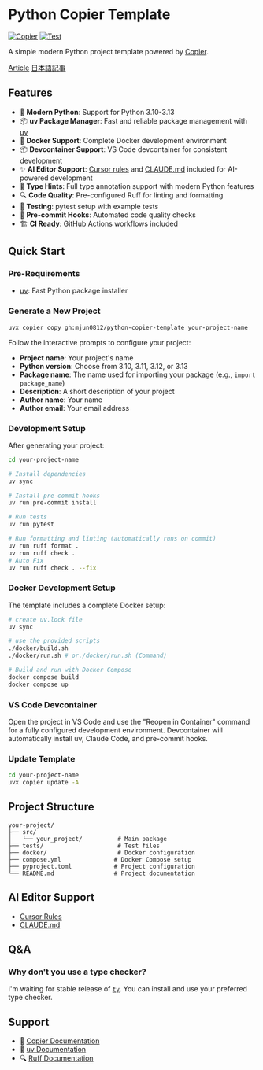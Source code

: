 # Python Copier Template

[![Copier](https://img.shields.io/endpoint?url=https://raw.githubusercontent.com/copier-org/copier/master/img/badge/badge-black.json)](https://github.com/copier-org/copier)
[![Test](https://github.com/mjun0812/python-copier-template/actions/workflows/test.yml/badge.svg)](https://github.com/mjun0812/python-copier-template/actions/workflows/test.yml)

A simple modern Python project template powered by [Copier](https://copier.readthedocs.io/).

[Article](https://mjunya.com/en/posts/2025-06-15-python-template/) [日本語記事](https://zenn.dev/mjun0812/articles/0ae2325d40ed20)

## Features

- 🚀 **Modern Python**: Support for Python 3.10-3.13
- 📦 **uv Package Manager**: Fast and reliable package management with [uv](https://github.com/astral-sh/uv)
- 🐳 **Docker Support**: Complete Docker development environment
- 📦 **Devcontainer Support**: VS Code devcontainer for consistent development
- ✨ **AI Editor Support**: [Cursor rules](https://docs.cursor.com/context/rules) and
  [CLAUDE.md](https://docs.anthropic.com/en/docs/claude-code/overview) included for AI-powered development
- 📝 **Type Hints**: Full type annotation support with modern Python features
- 🔍 **Code Quality**: Pre-configured Ruff for linting and formatting
- 🧪 **Testing**: pytest setup with example tests
- 🔧 **Pre-commit Hooks**: Automated code quality checks
- 🏗️ **CI Ready**: GitHub Actions workflows included

## Quick Start

### Pre-Requirements

- [uv](https://docs.astral.sh/uv/): Fast Python package installer

### Generate a New Project

```bash
uvx copier copy gh:mjun0812/python-copier-template your-project-name
```

Follow the interactive prompts to configure your project:

- **Project name**: Your project's name
- **Python version**: Choose from 3.10, 3.11, 3.12, or 3.13
- **Package name**: The name used for importing your package (e.g., `import package_name`)
- **Description**: A short description of your project
- **Author name**: Your name
- **Author email**: Your email address

### Development Setup

After generating your project:

```bash
cd your-project-name

# Install dependencies
uv sync

# Install pre-commit hooks
uv run pre-commit install

# Run tests
uv run pytest

# Run formatting and linting (automatically runs on commit)
uv run ruff format .
uv run ruff check .
# Auto Fix
uv run ruff check . --fix
```

### Docker Development Setup

The template includes a complete Docker setup:

```bash
# create uv.lock file
uv sync

# use the provided scripts
./docker/build.sh
./docker/run.sh # or./docker/run.sh (Command)

# Build and run with Docker Compose
docker compose build
docker compose up
```

### VS Code Devcontainer

Open the project in VS Code and use the "Reopen in Container" command for a fully configured development environment.
Devcontainer will automatically install uv, Claude Code, and pre-commit hooks.

### Update Template

```bash
cd your-project-name
uvx copier update -A
```

## Project Structure

```text
your-project/
├── src/
│   └── your_project/          # Main package
├── tests/                     # Test files
├── docker/                    # Docker configuration
├── compose.yml               # Docker Compose setup
├── pyproject.toml            # Project configuration
└── README.md                 # Project documentation
```

## AI Editor Support

- [Cursor Rules](./template/.cursor/rules/coding_style.mdc)
- [CLAUDE.md](./template/CLAUDE.md)

## Q&A

### Why don't you use a type checker?

I'm waiting for stable release of [`ty`](https://github.com/astral-sh/ty).
You can install and use your preferred type checker.

## Support

- 📖 [Copier Documentation](https://copier.readthedocs.io/)
- 🐍 [uv Documentation](https://docs.astral.sh/uv/)
- 🔍 [Ruff Documentation](https://docs.astral.sh/ruff/)
